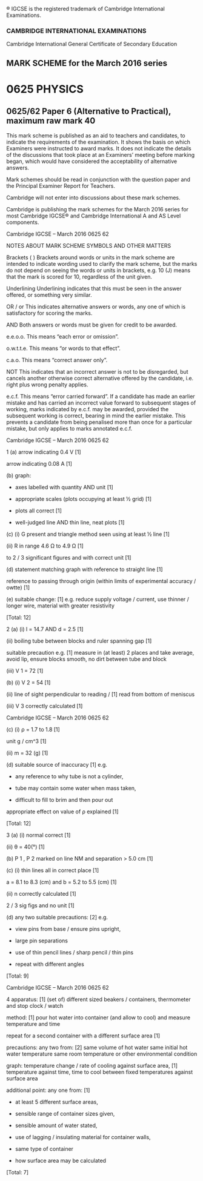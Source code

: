 ® IGCSE is the registered trademark of Cambridge International Examinations. 

### CAMBRIDGE INTERNATIONAL EXAMINATIONS 

Cambridge International General Certificate of Secondary Education 

## MARK SCHEME for the March 2016 series 

# 0625 PHYSICS 

## 0625/62 Paper 6 (Alternative to Practical), maximum raw mark 40 

This mark scheme is published as an aid to teachers and candidates, to indicate the requirements of the examination. It shows the basis on which Examiners were instructed to award marks. It does not indicate the details of the discussions that took place at an Examiners’ meeting before marking began, which would have considered the acceptability of alternative answers. 

Mark schemes should be read in conjunction with the question paper and the Principal Examiner Report for Teachers. 

Cambridge will not enter into discussions about these mark schemes. 

Cambridge is publishing the mark schemes for the March 2016 series for most Cambridge IGCSE® and Cambridge International A and AS Level components. 


 Cambridge IGCSE – March 2016 0625 62 

 NOTES ABOUT MARK SCHEME SYMBOLS AND OTHER MATTERS 

Brackets ( ) Brackets around words or units in the mark scheme are intended to indicate wording used to clarify the mark scheme, but the marks do not depend on seeing the words or units in brackets, e.g. 10 (J) means that the mark is scored for 10, regardless of the unit given. 

Underlining Underlining indicates that this must be seen in the answer offered, or something very similar. 

OR / or This indicates alternative answers or words, any one of which is satisfactory for scoring the marks. 

AND Both answers or words must be given for credit to be awarded. 

e.e.o.o. This means “each error or omission”. 

o.w.t.t.e. This means “or words to that effect”. 

c.a.o. This means “correct answer only”. 

NOT This indicates that an incorrect answer is not to be disregarded, but cancels another otherwise correct alternative offered by the candidate, i.e. right plus wrong penalty applies. 

e.c.f. This means “error carried forward”. If a candidate has made an earlier mistake and has carried an incorrect value forward to subsequent stages of working, marks indicated by e.c.f. may be awarded, provided the subsequent working is correct, bearing in mind the earlier mistake. This prevents a candidate from being penalised more than once for a particular mistake, but only applies to marks annotated e.c.f. 


 Cambridge IGCSE – March 2016 0625 62 

1 (a) arrow indicating 0.4 V [1] 

 arrow indicating 0.08 A [1] 

 (b) graph: 

- axes labelled with quantity AND unit [1] 

- appropriate scales (plots occupying at least ½ grid) [1] 

- plots all correct [1] 

- well-judged line AND thin line, neat plots [1] 

 (c) (i) G present and triangle method seen using at least ½ line [1] 

 (ii) R in range 4.6 Ω to 4.9 Ω [1] 

 to 2 / 3 significant figures and with correct unit [1] 

 (d) statement matching graph with reference to straight line [1] 

 reference to passing through origin (within limits of experimental accuracy / owtte) [1] 

 (e) suitable change: [1] e.g. reduce supply voltage / current, use thinner / longer wire, material with greater resistivity 

 [Total: 12] 

2 (a) (i) l = 14.7 AND d = 2.5 [1] 

 (ii) boiling tube between blocks and ruler spanning gap [1] 

 suitable precaution e.g. [1] measure in (at least) 2 places and take average, avoid lip, ensure blocks smooth, no dirt between tube and block 

 (iii) V 1 = 72 [1] 

 (b) (i) V 2 = 54 [1] 

 (ii) line of sight perpendicular to reading / [1] read from bottom of meniscus 

 (iii) V 3 correctly calculated [1] 


 Cambridge IGCSE – March 2016 0625 62 

 (c) (i) ρ = 1.7 to 1.8 [1] 

 unit g / cm^3 [1] 

 (ii) m = 32 (g) [1] 

 (d) suitable source of inaccuracy [1] e.g. 

- any reference to why tube is not a cylinder, 

- tube may contain some water when mass taken, 

- difficult to fill to brim and then pour out 

 appropriate effect on value of ρ explained [1] 

 [Total: 12] 

3 (a) (i) normal correct [1] 

 (ii) θ = 40(°) [1] 

 (b) P 1 , P 2 marked on line NM and separation > 5.0 cm [1] 

 (c) (i) thin lines all in correct place [1] 

 a = 8.1 to 8.3 (cm) and b = 5.2 to 5.5 (cm) [1] 

 (ii) n correctly calculated [1] 

 2 / 3 sig figs and no unit [1] 

 (d) any two suitable precautions: [2] e.g. 

- view pins from base / ensure pins upright, 

- large pin separations 

- use of thin pencil lines / sharp pencil / thin pins 

- repeat with different angles 

 [Total: 9] 


 Cambridge IGCSE – March 2016 0625 62 

4 apparatus: [1] (set of) different sized beakers / containers, thermometer and stop clock / watch 

 method: [1] pour hot water into container (and allow to cool) and measure temperature and time 

 repeat for a second container with a different surface area [1] 

 precautions: any two from: [2] same volume of hot water same initial hot water temperature same room temperature or other environmental condition 

 graph: temperature change / rate of cooling against surface area, [1] temperature against time, time to cool between fixed temperatures against surface area 

 additional point: any one from: [1] 

- at least 5 different surface areas, 

- sensible range of container sizes given, 

- sensible amount of water stated, 

- use of lagging / insulating material for container walls, 

- same type of container 

- how surface area may be calculated 

 [Total: 7] 


